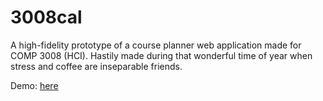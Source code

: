 3008cal
=======

A high-fidelity prototype of a course planner web application made for COMP 3008 (HCI).
Hastily made during that wonderful time of year when stress and coffee are inseparable friends.

Demo: [here](http://mwpenny.github.io/3008cal)